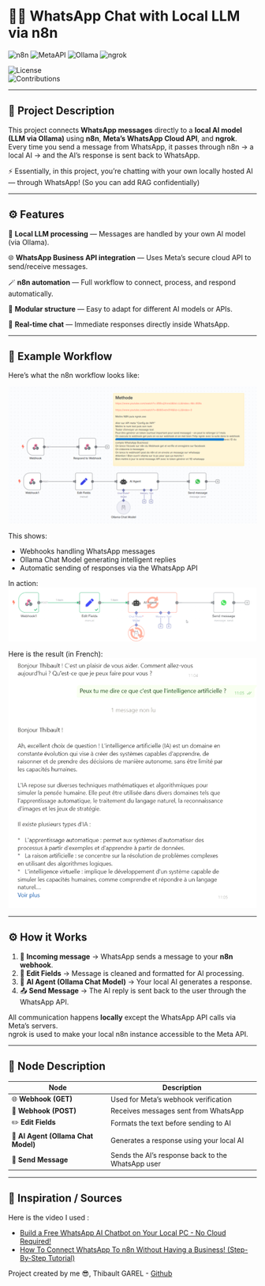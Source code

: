 # 💬🤖 WhatsApp Chat with Local LLM via n8n

![n8n](https://img.shields.io/badge/n8n-Automation-blue.svg)
![MetaAPI](https://img.shields.io/badge/Meta-WhatsApp%20API-green.svg)
![Ollama](https://img.shields.io/badge/Ollama-Local%20LLM-orange.svg)
![ngrok](https://img.shields.io/badge/ngrok-Tunnel%20to%20Local-purple.svg)

![License](https://img.shields.io/badge/license-MIT-green.svg)  
![Contributions](https://img.shields.io/badge/contributions-welcome-orange.svg)  

---

## 📝 Project Description
This project connects **WhatsApp messages** directly to a **local AI model (LLM via Ollama)** using **n8n**, **Meta’s WhatsApp Cloud API**, and **ngrok**.  
Every time you send a message from WhatsApp, it passes through n8n → a local AI → and the AI’s response is sent back to WhatsApp.  

⚡️ Essentially, in this project, you’re chatting with your own locally hosted AI — through WhatsApp! (So you can add RAG confidentially)

---

## ⚙️ Features

🧠 **Local LLM processing** — Messages are handled by your own AI model (via Ollama).  

🌐 **WhatsApp Business API integration** — Uses Meta’s secure cloud API to send/receive messages.  

🪄 **n8n automation** — Full workflow to connect, process, and respond automatically.  

🧩 **Modular structure** — Easy to adapt for different AI models or APIs.  

🚀 **Real-time chat** — Immediate responses directly inside WhatsApp.

---

## 🧠 Example Workflow

Here’s what the n8n workflow looks like:

![n8n_workflow](img/img.png)

This shows:
- Webhooks handling WhatsApp messages  
- Ollama Chat Model generating intelligent replies  
- Automatic sending of responses via the WhatsApp API

In action:
![n8n_workflow](img/img2.png)

Here is the result (in French):
![n8n_workflow](img/img3.png)

---

## ⚙️ How it Works

1. 🧩 **Incoming message** → WhatsApp sends a message to your **n8n webhook**.  
2. 🔄 **Edit Fields** → Message is cleaned and formatted for AI processing.  
3. 🧠 **AI Agent (Ollama Chat Model)** → Your local AI generates a response.  
4. 📤 **Send Message** → The AI reply is sent back to the user through the WhatsApp API.  

All communication happens **locally** except the WhatsApp API calls via Meta’s servers.  
ngrok is used to make your local n8n instance accessible to the Meta API.

---

## 🧰 Node Description

| Node | Description |
|------|--------------|
| 🌐 **Webhook (GET)** | Used for Meta’s webhook verification |
| 📨 **Webhook (POST)** | Receives messages sent from WhatsApp |
| ✏️ **Edit Fields** | Formats the text before sending to AI |
| 🧠 **AI Agent (Ollama Chat Model)** | Generates a response using your local AI |
| 💬 **Send Message** | Sends the AI’s response back to the WhatsApp user |

---

## 📖 Inspiration / Sources  

Here is the video I used :
- [Build a Free WhatsApp AI Chatbot on Your Local PC - No Cloud Required!](https://www.youtube.com/watch?v=956vJjXnnsU&list=LL&index=4)
- [How To Connect WhatsApp To n8n Without Having a Business! (Step-By-Step Tutorial)](https://www.youtube.com/watch?v=B06Gvetv014&list=LL&index=3)

Project created by me 😎, Thibault GAREL - [Github](https://github.com/Thibault-GAREL)
